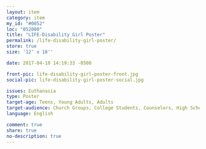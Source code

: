 ```yaml
---
layout: item
category: item
my_id: "#0052"
loc: "052000"
title: "LIFE-Disability Girl Poster"
permalink: /life-disability-girl-poster/
store: true
size: '12″ x 18″'

date: 2017-04-10 14:19:33 -0500

front-pic: life-disability-girl-poster-front.jpg
social-pic: life-disability-girl-poster-social.jpg

issues: Euthanasia
type: Poster
target-age: Teens, Young Adults, Adults
target-audience: Church Groups, College Students, Counselors, High School Students
language: English

comment: true
share: true
no-description: true
---
```

